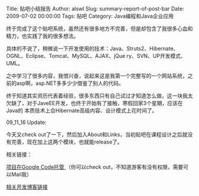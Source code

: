 Title: 贴吧小结报告
Author: alswl
Slug: summary-report-of-post-bar
Date: 2009-07-02 00:00:00
Tags: 贴吧
Category: Java编程和Java企业应用

终于完成了这个贴吧系统，虽然还有很多地方不完善，但是却包含了我很多心血和精力，也实践了我的很多想法。

具体的不说了，稍微说一下开发使用的技术：Java、Struts2、Hibernate、OGNL、Eclipse、Tomcat、MySQL、AJAX、jQue
ry、SVN、UP开发模式、UML。

之中学习了很多内容，我恨兴奋，说起来这是我第一个完整写的一个网站系统，之前的asp啊，asp.NET多多少少借鉴了别人的代码。

终于知道其实资历代表着经验，很多东西只有自己试过才知道怎么做，这一块我太欠缺了，对于JaveEE开发，也终于开始有了接触，寒假回家3个星期，应该在Java的
本质技术上合Hibernate高级内容、设计模式上花时间了。

09_11_16 Update:

今天又check out了一下，然后加入About和Links，当初贴吧在课程设计之后就没有完善，现在加上这两个模块，也就能release了。

相关链接：

[项目在Google Code托管 ](http://code.google.com/p/postbar/ )（你可以check
out，不知道游客有没有权限，需要可以Mail我）

[相关开发博客链接 ](http://log4d.com/tag/postbar )

